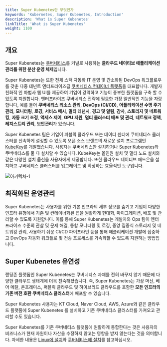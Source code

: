 ```yaml
---
title: Super Kubenetes란 무엇인가
keywords: 'Kubernetes, Super Kubenetes, Introduction'
description: 'What is Super Kubenetes'
linkTitle: 'What is Super Kubenetes'
weight: 1100
---
```


## 개요

Super Kubenetes는 [쿠버네티스](https://kubernetes.io)를 커널로 사용하는 **클라우드 네이티브 애플리케이션 관리를 위한 분산 운영 체제**입니다.

Super Kubenetes는 또한 전체 스택 자동화 IT 운영 및 간소화된 DevOps 워크플로우를 갖춘 다중 테넌트 엔터프라이즈급 [쿠버네티스 컨테이너 플랫폼](https://ai.kuberix.co.kr)을 대표합니다. 개발자 친화적 인 마법사 웹 UI를 제공하여 기업이 강력하고 기능이 풍부한 플랫폼을 구축 할 수 있도록 지원합니다. 엔터프라이즈 쿠버네티스 전략에 필요한 가장 일반적인 기능을 자랑합니다, 예를 들어 **쿠버네티스 리소스 관리**, **DevOps (CI/CD)**, **어플리케이션 수명 주기 관리**, **모니터링**, **로깅**, **서비스 메시**, **멀티 테넌시**, **경고 및 알림**, **감사**, **스토리지 및 네트워킹**, **자동 크기 조정**, **액세스 제어**, **GPU 지원**, **멀티 클러스터 배포 및 관리**, **네트워크 정책**, **레지스트리 관리**, **보안관리**가 있습니다.

Super Kubenetes 팀은 기업이 퍼블릭 클라우드 또는 데이터 센터에 쿠버네티스 클러스터를 신속하게 설정할 수 있도록 오픈 소스 브랜드의 새로운 설치 프로그램인 [KubeKey](../../installing-on-linux/introduction/kubekey/)를 개발했습니다. 사용자는 쿠버네티스만 설치하거나 Super Kubenetes와 쿠버네티스를 둘 다 설치할 수 있습니다. KubeKey는 올인원 설치 및 멀티 노드 설치와 같은 다양한 설치 옵션을 사용자에게 제공합니다. 또한 클라우드 네이티브 애드온을 설치하고 쿠버네티스 클러스터를 업그레이드 및 확장하는 효율적인 도구입니다.

![아키텍처-1](/dist/assets/docs/v3.3/introduction/what-is-SuperKubenetes/architecture-1.png)

## 최적화된 운영관리

Super Kubenetes는 사용자를 위한 기본 인프라의 세부 정보를 숨기고 기업이 다양한 인프라 유형에서 기존 및 컨테이너화된 앱을 원활하게 현대화, 마이그레이션, 배포 및 관리할 수 있도록 지원합니다. 이를 통해 Super Kubenetes는 개발자와 Ops 팀이 엔터프라이즈 수준의 관찰 및 문제 해결, 통합 모니터링 및 로깅, 중앙 집중식 스토리지 및 네트워킹 관리, 사용하기 쉬운 CI/CD 파이프라인 등을 통해 애플리케이션 개발에 집중하고 DevOps 자동화 워크플로 및 전송 프로세스를 가속화할 수 있도록 지원하는 방법입니다.

## Super Kubenetes 유연성

랜딩존 플랫폼인 Super Kubenetes는 쿠버네티스 자체를 전혀 바꾸지 않기 때문에 다양한 클라우드 생태계에 더욱 친숙해졌습니다. 즉, Super Kubenetes는 가상 머신, 베어 메탈, 온프레미스, 퍼블릭 클라우드 및 하이브리드 클라우드를 포함한 **모든 인프라의 기존 버전 호환 쿠버네티스 클러스터**에 배포할 수 있습니다.

Super Kubenetes 사용자는 KT Cloud, Naver Cloud, AWS, Azure와 같은 클라우드 플랫폼에 Super Kubenetes 를 설치하고 기존 쿠버네티스 클러스터를 가져오고 관리할 수도 있습니다.

Super Kubenetes를 기존 쿠버네티스 플랫폼에 원활하게 통합한다는 것은 사용자의 비즈니스가 현재 자원이나 자산을 수정하지 않고는 영향을 받지 않는다는 것을 의미합니다. 자세한 내용은 [Linux에 설치](../../installing-on-linux/introduction/intro/)와 [쿠버네티스에 설치](../../installing-on-kubernetes/introduction/overview/)를 참고하십시오.
